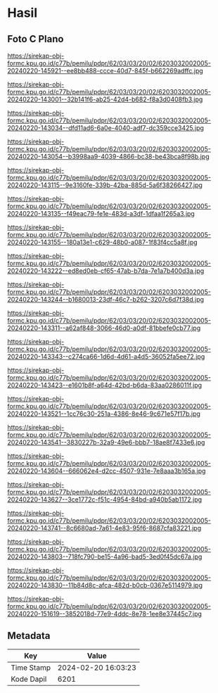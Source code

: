 # Hasil

## Foto C Plano

https://sirekap-obj-formc.kpu.go.id/c77b/pemilu/pdpr/62/03/03/20/02/6203032002005-20240220-145921--ee8bb488-ccce-40d7-845f-b662269adffc.jpg

https://sirekap-obj-formc.kpu.go.id/c77b/pemilu/pdpr/62/03/03/20/02/6203032002005-20240220-143001--32b141f6-ab25-42d4-b682-f8a3d0408fb3.jpg

https://sirekap-obj-formc.kpu.go.id/c77b/pemilu/pdpr/62/03/03/20/02/6203032002005-20240220-143034--dfd11ad6-6a0e-4040-adf7-dc359cce3425.jpg

https://sirekap-obj-formc.kpu.go.id/c77b/pemilu/pdpr/62/03/03/20/02/6203032002005-20240220-143054--b3998aa9-4039-4866-bc38-be43bca8f98b.jpg

https://sirekap-obj-formc.kpu.go.id/c77b/pemilu/pdpr/62/03/03/20/02/6203032002005-20240220-143115--9e3160fe-339b-42ba-885d-5a6f38266427.jpg

https://sirekap-obj-formc.kpu.go.id/c77b/pemilu/pdpr/62/03/03/20/02/6203032002005-20240220-143135--f49eac79-fe1e-483d-a3df-1dfaa1f265a3.jpg

https://sirekap-obj-formc.kpu.go.id/c77b/pemilu/pdpr/62/03/03/20/02/6203032002005-20240220-143155--180a13e1-c629-48b0-a087-1f83f4cc5a8f.jpg

https://sirekap-obj-formc.kpu.go.id/c77b/pemilu/pdpr/62/03/03/20/02/6203032002005-20240220-143222--ed8ed0eb-cf65-47ab-b7da-7e1a7b400d3a.jpg

https://sirekap-obj-formc.kpu.go.id/c77b/pemilu/pdpr/62/03/03/20/02/6203032002005-20240220-143244--b1680013-23df-46c7-b262-3207c6d7f38d.jpg

https://sirekap-obj-formc.kpu.go.id/c77b/pemilu/pdpr/62/03/03/20/02/6203032002005-20240220-143311--a62af848-3066-46d0-a0df-81bbefe0cb77.jpg

https://sirekap-obj-formc.kpu.go.id/c77b/pemilu/pdpr/62/03/03/20/02/6203032002005-20240220-143343--c274ca66-1d6d-4d61-a4d5-36052fa5ee72.jpg

https://sirekap-obj-formc.kpu.go.id/c77b/pemilu/pdpr/62/03/03/20/02/6203032002005-20240220-143423--e1601b8f-a64d-42bd-b6da-83aa0286011f.jpg

https://sirekap-obj-formc.kpu.go.id/c77b/pemilu/pdpr/62/03/03/20/02/6203032002005-20240220-143521--1cc76c30-251a-4386-8e46-9c671e57f17b.jpg

https://sirekap-obj-formc.kpu.go.id/c77b/pemilu/pdpr/62/03/03/20/02/6203032002005-20240220-143541--3830227b-32a9-49e6-bbb7-18ae8f7433e6.jpg

https://sirekap-obj-formc.kpu.go.id/c77b/pemilu/pdpr/62/03/03/20/02/6203032002005-20240220-143604--666062e4-d2cc-4507-931e-7e8aaa3b165a.jpg

https://sirekap-obj-formc.kpu.go.id/c77b/pemilu/pdpr/62/03/03/20/02/6203032002005-20240220-143627--3ce1772c-f51c-4954-84bd-a940b5ab1172.jpg

https://sirekap-obj-formc.kpu.go.id/c77b/pemilu/pdpr/62/03/03/20/02/6203032002005-20240220-143741--8c6680ad-7a61-4e83-95f6-8687cfa83221.jpg

https://sirekap-obj-formc.kpu.go.id/c77b/pemilu/pdpr/62/03/03/20/02/6203032002005-20240220-143803--718fc790-be15-4a96-bad5-3ed0f45dc67a.jpg

https://sirekap-obj-formc.kpu.go.id/c77b/pemilu/pdpr/62/03/03/20/02/6203032002005-20240220-143830--11b84d8c-afca-482d-b0cb-0367e5114979.jpg

https://sirekap-obj-formc.kpu.go.id/c77b/pemilu/pdpr/62/03/03/20/02/6203032002005-20240220-151619--3852018d-77e9-4ddc-8e78-1ee8e37445c7.jpg


## Metadata

| Key        | Value               |
| ---------- | ------------------- |
| Time Stamp | 2024-02-20 16:03:23 |
| Kode Dapil | 6201                |



